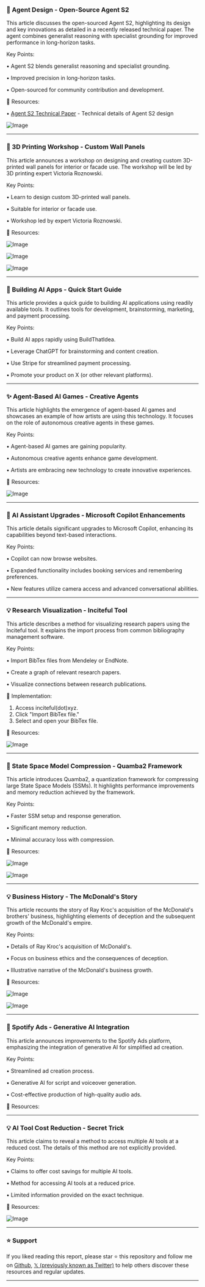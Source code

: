 ### 🤖 Agent Design - Open-Source Agent S2

This article discusses the open-sourced Agent S2, highlighting its design and key innovations as detailed in a recently released technical paper.  The agent combines generalist reasoning with specialist grounding for improved performance in long-horizon tasks.

Key Points:

• Agent S2 blends generalist reasoning and specialist grounding.


•  Improved precision in long-horizon tasks.


• Open-sourced for community contribution and development.


🔗 Resources:

• [Agent S2 Technical Paper](https://x.com/SimularAI/status/1907245594789507523) - Technical details of Agent S2 design


![Image](https://pbs.twimg.com/media/GnflvPoasAAQ86j?format=jpg&name=small)


---
### 🚀 3D Printing Workshop - Custom Wall Panels

This article announces a workshop on designing and creating custom 3D-printed wall panels for interior or facade use. The workshop will be led by 3D printing expert Victoria Roznowski.

Key Points:

• Learn to design custom 3D-printed wall panels.


•  Suitable for interior or facade use.


• Workshop led by expert Victoria Roznowski.


🔗 Resources:

![Image](https://pbs.twimg.com/media/Gnw6mXHXkAACc3g?format=jpg&name=small)

![Image](https://pbs.twimg.com/media/Gnw6mT1XQAAv4Ot?format=jpg&name=360x360)

![Image](https://pbs.twimg.com/media/Gnw6mXFXUAAjviD?format=jpg&name=360x360)


---
### 🚀 Building AI Apps - Quick Start Guide

This article provides a quick guide to building AI applications using readily available tools. It outlines tools for development, brainstorming, marketing, and payment processing.

Key Points:

• Build AI apps rapidly using BuildThatIdea.


• Leverage ChatGPT for brainstorming and content creation.


• Use Stripe for streamlined payment processing.


• Promote your product on X (or other relevant platforms).



---
### ✨ Agent-Based AI Games - Creative Agents

This article highlights the emergence of agent-based AI games and showcases an example of how artists are using this technology.  It focuses on the role of autonomous creative agents in these games.

Key Points:

• Agent-based AI games are gaining popularity.


• Autonomous creative agents enhance game development.


• Artists are embracing new technology to create innovative experiences.


🔗 Resources:

![Image](https://pbs.twimg.com/media/GnH-RNAbgAQlgz_?format=jpg&name=small)


---
### 🤖 AI Assistant Upgrades - Microsoft Copilot Enhancements

This article details significant upgrades to Microsoft Copilot, enhancing its capabilities beyond text-based interactions.

Key Points:

• Copilot can now browse websites.


•  Expanded functionality includes booking services and remembering preferences.


•  New features utilize camera access and advanced conversational abilities.



---
### 💡 Research Visualization - Inciteful Tool

This article describes a method for visualizing research papers using the Inciteful tool.  It explains the import process from common bibliography management software.

Key Points:

• Import BibTex files from Mendeley or EndNote.


• Create a graph of relevant research papers.


• Visualize connections between research publications.


🚀 Implementation:

1. Access inciteful(dot)xyz.
2. Click "Import BibTex file."
3. Select and open your BibTex file.


🔗 Resources:

![Image](https://pbs.twimg.com/ext_tw_video_thumb/1908447452543275008/pu/img/1oiB0ehlf5cT2cd1.jpg)


---
### 🤖 State Space Model Compression - Quamba2 Framework

This article introduces Quamba2, a quantization framework for compressing large State Space Models (SSMs). It highlights performance improvements and memory reduction achieved by the framework.

Key Points:

•  Faster SSM setup and response generation.


• Significant memory reduction.


• Minimal accuracy loss with compression.


🔗 Resources:

![Image](https://pbs.twimg.com/media/GnuovhqbAAA7_km?format=png&name=small)

![Image](https://pbs.twimg.com/media/GnuovvWaIAAbVDa?format=jpg&name=small)



---
### 💡 Business History - The McDonald's Story

This article recounts the story of Ray Kroc's acquisition of the McDonald's brothers' business, highlighting elements of deception and the subsequent growth of the McDonald's empire.

Key Points:

• Details of Ray Kroc's acquisition of McDonald's.


•  Focus on business ethics and the consequences of deception.


•  Illustrative narrative of the McDonald's business growth.


🔗 Resources:

![Image](https://pbs.twimg.com/media/Gnv--iEbYAM9OyC?format=png&name=360x360)

![Image](https://pbs.twimg.com/media/Gnv--vvbYAMONXc?format=png&name=360x360)



---
### 🚀 Spotify Ads - Generative AI Integration

This article announces improvements to the Spotify Ads platform, emphasizing the integration of generative AI for simplified ad creation.

Key Points:

• Streamlined ad creation process.


•  Generative AI for script and voiceover generation.


•  Cost-effective production of high-quality audio ads.


🔗 Resources:


---
### 💡 AI Tool Cost Reduction - Secret Trick

This article claims to reveal a method to access multiple AI tools at a reduced cost.  The details of this method are not explicitly provided.

Key Points:

•  Claims to offer cost savings for multiple AI tools.


•  Method for accessing AI tools at a reduced price.


•  Limited information provided on the exact technique.


🔗 Resources:

![Image](https://pbs.twimg.com/media/Gnv7vcJacAAZsHq?format=jpg&name=small)


---

### ⭐️ Support

If you liked reading this report, please star ⭐️ this repository and follow me on [Github](https://github.com/Drix10), [𝕏 (previously known as Twitter)](https://x.com/DRIX_10_) to help others discover these resources and regular updates.

---